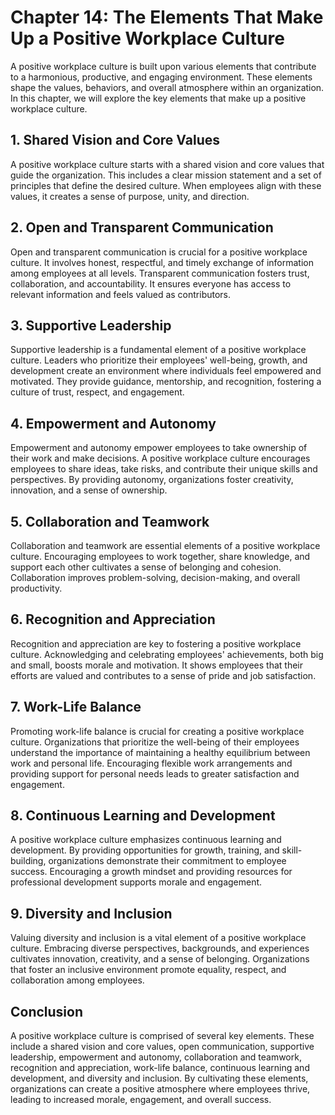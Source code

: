 Chapter 14: The Elements That Make Up a Positive Workplace Culture
==================================================================

A positive workplace culture is built upon various elements that contribute to a harmonious, productive, and engaging environment. These elements shape the values, behaviors, and overall atmosphere within an organization. In this chapter, we will explore the key elements that make up a positive workplace culture.

**1. Shared Vision and Core Values**
------------------------------------

A positive workplace culture starts with a shared vision and core values that guide the organization. This includes a clear mission statement and a set of principles that define the desired culture. When employees align with these values, it creates a sense of purpose, unity, and direction.

**2. Open and Transparent Communication**
-----------------------------------------

Open and transparent communication is crucial for a positive workplace culture. It involves honest, respectful, and timely exchange of information among employees at all levels. Transparent communication fosters trust, collaboration, and accountability. It ensures everyone has access to relevant information and feels valued as contributors.

**3. Supportive Leadership**
----------------------------

Supportive leadership is a fundamental element of a positive workplace culture. Leaders who prioritize their employees' well-being, growth, and development create an environment where individuals feel empowered and motivated. They provide guidance, mentorship, and recognition, fostering a culture of trust, respect, and engagement.

**4. Empowerment and Autonomy**
-------------------------------

Empowerment and autonomy empower employees to take ownership of their work and make decisions. A positive workplace culture encourages employees to share ideas, take risks, and contribute their unique skills and perspectives. By providing autonomy, organizations foster creativity, innovation, and a sense of ownership.

**5. Collaboration and Teamwork**
---------------------------------

Collaboration and teamwork are essential elements of a positive workplace culture. Encouraging employees to work together, share knowledge, and support each other cultivates a sense of belonging and cohesion. Collaboration improves problem-solving, decision-making, and overall productivity.

**6. Recognition and Appreciation**
-----------------------------------

Recognition and appreciation are key to fostering a positive workplace culture. Acknowledging and celebrating employees' achievements, both big and small, boosts morale and motivation. It shows employees that their efforts are valued and contributes to a sense of pride and job satisfaction.

**7. Work-Life Balance**
------------------------

Promoting work-life balance is crucial for creating a positive workplace culture. Organizations that prioritize the well-being of their employees understand the importance of maintaining a healthy equilibrium between work and personal life. Encouraging flexible work arrangements and providing support for personal needs leads to greater satisfaction and engagement.

**8. Continuous Learning and Development**
------------------------------------------

A positive workplace culture emphasizes continuous learning and development. By providing opportunities for growth, training, and skill-building, organizations demonstrate their commitment to employee success. Encouraging a growth mindset and providing resources for professional development supports morale and engagement.

**9. Diversity and Inclusion**
------------------------------

Valuing diversity and inclusion is a vital element of a positive workplace culture. Embracing diverse perspectives, backgrounds, and experiences cultivates innovation, creativity, and a sense of belonging. Organizations that foster an inclusive environment promote equality, respect, and collaboration among employees.

**Conclusion**
--------------

A positive workplace culture is comprised of several key elements. These include a shared vision and core values, open communication, supportive leadership, empowerment and autonomy, collaboration and teamwork, recognition and appreciation, work-life balance, continuous learning and development, and diversity and inclusion. By cultivating these elements, organizations can create a positive atmosphere where employees thrive, leading to increased morale, engagement, and overall success.
